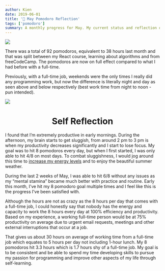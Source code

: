 ```yaml
---
author: Kien
date: 2019-06-01
title: '🍅 May Pomodoro Reflection'
tags: ['pomodoro']
summary: A monthly progress for May. My current status and reflection on my productivity, goals and achievements.
---
```


![](/static/images/pomodoros/92pomo.jpg)

There was a total of 92 pomodoros, equivalent to 38 hours last month and that was split between my React course, learning about algorithms and from freeCodeCamp. The pomodoros are now on full effect compared to what I had before with a full-time.

Previously, with a full-time job, weekends were the only times I really did any programming work, but now the difference is literally night and day as seen above and below respectively (best work time from night to noon - pun intended).

![](/static/images/pomodoros/pomoft.png)

# <center>Self Reflection</center>

I found that I’m extremely productive in early mornings. During the afternoon, my brain starts to get sluggish, from around 2 pm to 3 pm is when my productivity decreases significantly and I start to lose focus. My goal was to hit 8 pomodoros every day, but when I first started, I was only able to hit 4/8 on most days. To combat sluggishness, I would jog around this time to [increase my energy levels](/blog/managing-energy/) and to enjoy the beautiful summer weather.

During the last 2 weeks of May, I was able to hit 6/8 without any issues as my “mental stamina” became much better with practice and routine. Early this month, I’ve hit my 8 pomodoro goal multiple times and I feel like this is the progress I’ve been satisfied with.

Although the hours are not as crazy as the 8 hours per day that comes with a full-time job, I could honestly say that nobody has the energy and capacity to work the 8 hours every day at 100% efficiency and productivity. Based on my experience, a working full-time person would be at 75% productivity on average due to urgent email requests, meetings and other external interruptions that occur at a job.

That gives us about 30 hours on average of working time from a full-time job which equates to 5 hours per day not including 1-hour lunch. My 8 pomodoros hit 3.3 hours which is 1.7 hours shy of a full-time job. My goal is to be consistent and be able to spend my time developing skills to pursue my passion for programming and improve other aspects of my life through self-learning.
